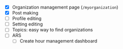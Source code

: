  - [x] Organization management page (`/myorganization`)
 - [x] Post making
 - [ ] Profile editing
 - [ ] Setting editing
 - [ ] Topics: easy way to find organizations
 - [ ] ARS
   - [ ] Create hour management dashboard
